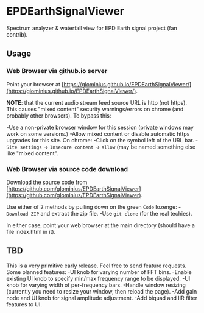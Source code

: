 # EPDEarthSignalViewer
Spectrum analyzer &amp; waterfall view for EPD Earth signal project (fan contrib).

## Usage

### Web Browser via github.io server

Point your browser at [https://glominius.github.io/EPDEarthSignalViewer/](https://glominius.github.io/EPDEarthSignalViewer/).

**NOTE**: that the current audio stream feed source URL is http (not https).  This causes "mixed content" security warnings/errors on chrome (and probably other browsers).  To bypass this:

-Use a non-private browser window for this session (private windows may work on some versions.)
-Allow mixed content or disable automatic https upgrades for this site.  On chrome:
  -Click on the symbol left of the URL bar.
  -`Site settings` -> `Insecure content` -> `allow` (may be named something else like "mixed content".

### Web Browser via source code download

Download the source code from [https://github.com/glominius/EPDEarthSignalViewer](https://github.com/glominius/EPDEarthSignalViewer).

Use either of 2 methods by pulling down on the green `Code` lozenge:
-`Download ZIP` and extract the zip file.
-Use `git clone` (for the real techies).

In either case, point your web browser at the main directory (should have a file index.html in it).

## TBD

This is a very primitive early release.  Feel free to send feature requests.  Some planned features:
-UI knob for varying number of FFT bins.
-Enable existing UI knob to specify min/max frequency range to be displayed.
-UI knob for varying width of per-frequency bars.
-Handle window resizing (currently you need to resize your window, then reload the page).
-Add gain node and UI knob for signal amplitude adjustment.
-Add biquad and IIR filter features to UI.
